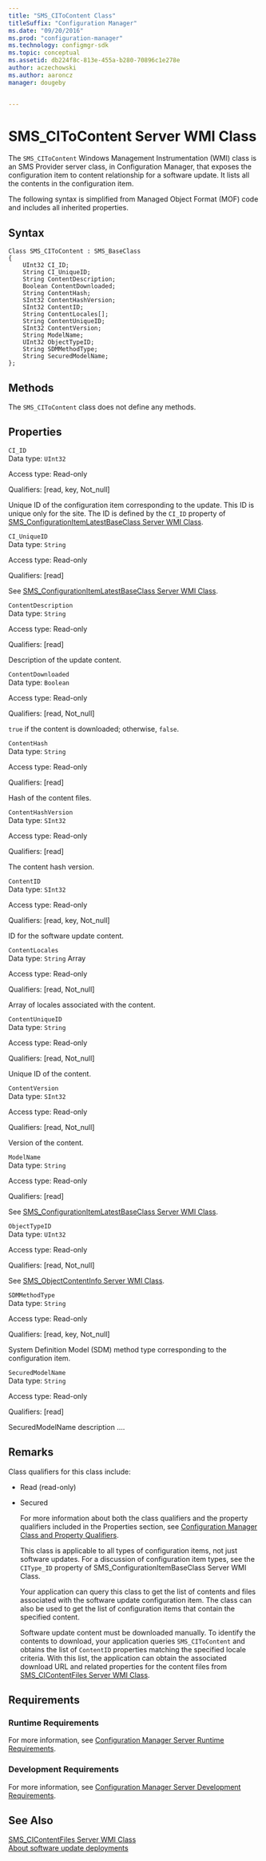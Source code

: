 ```yaml
---
title: "SMS_CIToContent Class"
titleSuffix: "Configuration Manager"
ms.date: "09/20/2016"
ms.prod: "configuration-manager"
ms.technology: configmgr-sdk
ms.topic: conceptual
ms.assetid: db224f8c-813e-455a-b280-70896c1e278e
author: aczechowski
ms.author: aaroncz
manager: dougeby


---
```

# SMS_CIToContent Server WMI Class
The `SMS_CIToContent` Windows Management Instrumentation (WMI) class is an SMS Provider server class, in Configuration Manager, that exposes the configuration item to content relationship for a software update. It lists all the contents in the configuration item.  

 The following syntax is simplified from Managed Object Format (MOF) code and includes all inherited properties.  

## Syntax  

```  
Class SMS_CIToContent : SMS_BaseClass  
{  
    UInt32 CI_ID;  
    String CI_UniqueID;  
    String ContentDescription;  
    Boolean ContentDownloaded;  
    String ContentHash;  
    SInt32 ContentHashVersion;  
    SInt32 ContentID;  
    String ContentLocales[];  
    String ContentUniqueID;  
    SInt32 ContentVersion;  
    String ModelName;  
    UInt32 ObjectTypeID;  
    String SDMMethodType;  
    String SecuredModelName;  
};  
```  

## Methods  
 The `SMS_CIToContent` class does not define any methods.  

## Properties  
 `CI_ID`  
 Data type: `UInt32`  

 Access type: Read-only  

 Qualifiers: [read, key, Not_null]  

 Unique ID of the configuration item corresponding to the update. This ID is unique only for the site. The ID is defined by the `CI_ID` property of [SMS_ConfigurationItemLatestBaseClass Server WMI Class](../../../develop/reference/compliance/sms_configurationitemlatestbaseclass-server-wmi-class.md).  

 `CI_UniqueID`  
 Data type: `String`  

 Access type: Read-only  

 Qualifiers: [read]  

 See [SMS_ConfigurationItemLatestBaseClass Server WMI Class](../../../develop/reference/compliance/sms_configurationitemlatestbaseclass-server-wmi-class.md).  

 `ContentDescription`  
 Data type: `String`  

 Access type: Read-only  

 Qualifiers: [read]  

 Description of the update content.  

 `ContentDownloaded`  
 Data type: `Boolean`  

 Access type: Read-only  

 Qualifiers: [read, Not_null]  

 `true` if the content is downloaded; otherwise, `false`.  

 `ContentHash`  
 Data type: `String`  

 Access type: Read-only  

 Qualifiers: [read]  

 Hash of the content files.  

 `ContentHashVersion`  
 Data type: `SInt32`  

 Access type: Read-only  

 Qualifiers: [read]  

 The content hash version.  

 `ContentID`  
 Data type: `SInt32`  

 Access type: Read-only  

 Qualifiers: [read, key, Not_null]  

 ID for the software update content.  

 `ContentLocales`  
 Data type: `String` Array  

 Access type: Read-only  

 Qualifiers: [read, Not_null]  

 Array of locales associated with the content.  

 `ContentUniqueID`  
 Data type: `String`  

 Access type: Read-only  

 Qualifiers: [read, Not_null]  

 Unique ID of the content.  

 `ContentVersion`  
 Data type: `SInt32`  

 Access type: Read-only  

 Qualifiers: [read, Not_null]  

 Version of the content.  

 `ModelName`  
 Data type: `String`  

 Access type: Read-only  

 Qualifiers: [read]  

 See [SMS_ConfigurationItemLatestBaseClass Server WMI Class](../../../develop/reference/compliance/sms_configurationitemlatestbaseclass-server-wmi-class.md).  

 `ObjectTypeID`  
 Data type: `UInt32`  

 Access type: Read-only  

 Qualifiers: [read, Not_null]  

 See [SMS_ObjectContentInfo Server WMI Class](../../../develop/reference/core/servers/console/sms_objectcontentinfo-server-wmi-class.md).  

 `SDMMethodType`  
 Data type: `String`  

 Access type: Read-only  

 Qualifiers: [read, key, Not_null]  

 System Definition Model (SDM) method type corresponding to the configuration item.  

 `SecuredModelName`  
 Data type: `String`  

 Access type: Read-only  

 Qualifiers: [read]  

 SecuredModelName description ….  

## Remarks  
 Class qualifiers for this class include:  

- Read (read-only)  

- Secured  

  For more information about both the class qualifiers and the property qualifiers included in the Properties section, see [Configuration Manager Class and Property Qualifiers](../../../develop/reference/misc/class-and-property-qualifiers.md).  

  This class is applicable to all types of configuration items, not just software updates. For a discussion of configuration item types, see the `CIType_ID` property of SMS_ConfigurationItemBaseClass Server WMI Class.  

  Your application can query this class to get the list of contents and files associated with the software update configuration item. The class can also be used to get the list of configuration items that contain the specified content.  

  Software update content must be downloaded manually. To identify the contents to download, your application queries `SMS_CIToContent` and obtains the list of `ContentID` properties matching the specified locale criteria. With this list, the application can obtain the associated download URL and related properties for the content files from [SMS_CIContentFiles Server WMI Class](../../../develop/reference/sum/sms_cicontentfiles-server-wmi-class.md).  

## Requirements  

### Runtime Requirements  
 For more information, see [Configuration Manager Server Runtime Requirements](../../../develop/core/reqs/server-runtime-requirements.md).  

### Development Requirements  
 For more information, see [Configuration Manager Server Development Requirements](../../../develop/core/reqs/server-development-requirements.md).  

## See Also  
 [SMS_CIContentFiles Server WMI Class](../../../develop/reference/sum/sms_cicontentfiles-server-wmi-class.md)   
 [About software update deployments](/sccm/develop/sum/about-software-updates-deployments)
